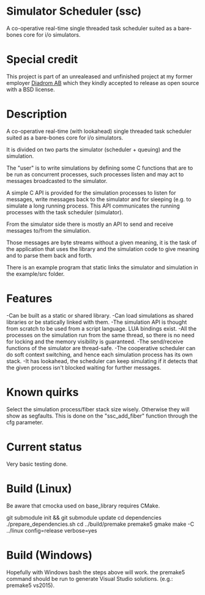 Simulator Scheduler (ssc)
=========================

A co-operative real-time single threaded task scheduler suited as a
bare-bones core for i/o simulators.

Special credit
==============

This project is part of an unrealeased and unfinished project at my former
employer [Diadrom AB](http://diadrom.se/) which they kindly accepted
to release as open source with a BSD license.

Description
============

A co-operative real-time (with lookahead) single threaded task scheduler
suited as a bare-bones core for i/o simulators.

It is divided on two parts the simulator (scheduler + queuing) and the
simulation.

The "user" is to write simulations by defining some C functions that are to be
run as concurrent processes, such processes listen and may act to messages
broadcasted to the simulator.

A simple C API is provided for the simulation processes to listen for messages,
write messages back to the simulator and for sleeping (e.g. to simulate a long
running process. This API communicates the running processes with the task
scheduler (simulator).

From the simulator side there is mostly an API to send and receive messages
to/from the simulation.

Those messages are byte streams without a given meaning, it is the task
of the application that uses the library and the simulation code to give meaning
and to parse them back and forth.

There is an example program that static links the simulator and simulation in
the example/src folder.

Features
========

-Can be built as a static or shared library.
-Can load simulations as shared libraries or be statically linked with them.
-The simulation API is thought from scratch to be used from a script language.
 LUA bindings exist.
-All the processes on the simulation run from the same thread, so there is no
 need for locking and the memory visibility is guaranteed.
-The send/receive functions of the simulator are thread-safe.
-The cooperative scheduler can do soft context switching, and hence each
 simulation process has its own stack.
-It has lookahead, the scheduler can keep simulating if it detects that the
 given process isn't blocked waiting for further messages.

Known quirks
==============

Select the simulation process/fiber stack size wisely. Otherwise they will
show as segfaults. This is done on the "ssc_add_fiber" function through the
cfg parameter.

Current status
==============

Very basic testing done.

Build (Linux)
=============

Be aware that cmocka used on base_library requires CMake.

git submodule init && git submodule update
cd dependencies
./prepare_dependencies.sh
cd ../build/premake
premake5 gmake
make -C ../linux config=release verbose=yes

Build (Windows)
===============

Hopefully with Windows bash the steps above will work. the premake5 command
should be run to generate Visual Studio solutions. (e.g.: premake5 vs2015).
